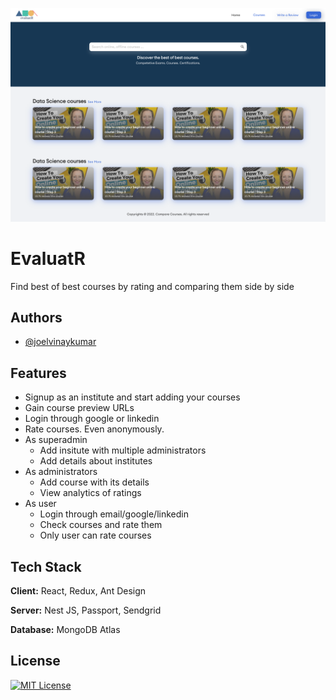 
![Logo](https://github.com/joelvinaykumar/compare-course/blob/develop/src/assets/screenshot.png?raw=true)


# EvaluatR

Find best of best courses by rating and comparing them side by side



## Authors

- [@joelvinaykumar](https://www.github.com/joelvinaykumar)


## Features

- Signup as an institute and start adding your courses
- Gain course preview URLs
- Login through google or linkedin
- Rate courses. Even anonymously.
- As superadmin
    - Add insitute with multiple administrators
    - Add details about institutes
- As administrators
    - Add course with its details
    - View analytics of ratings
- As user
    - Login through email/google/linkedin
    - Check courses and rate them
    - Only user can rate courses


## Tech Stack

**Client:** React, Redux, Ant Design

**Server:** Nest JS, Passport, Sendgrid

**Database:** MongoDB Atlas


## License

[![MIT License](https://img.shields.io/badge/License-MIT-green.svg)](https://choosealicense.com/licenses/mit/)
